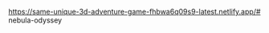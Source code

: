 https://same-unique-3d-adventure-game-fhbwa6q09s9-latest.netlify.app/#   n e b u l a - o d y s s e y  
 